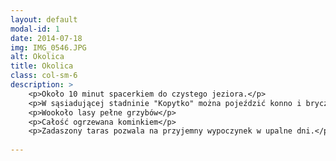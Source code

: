 ```yaml
---
layout: default
modal-id: 1
date: 2014-07-18
img: IMG_0546.JPG
alt: Okolica
title: Okolica
class: col-sm-6
description: >
    <p>Około 10 minut spacerkiem do czystego jeziora.</p> 
    <p>W sąsiadującej stadninie "Kopytko" można pojeździć konno i bryczką.</p> 
    <p>Wookoło lasy pełne grzybów</p>
    <p>Całość ogrzewana kominkiem</p>
    <p>Zadaszony taras pozwala na przyjemny wypoczynek w upalne dni.</p>
    
---
```


